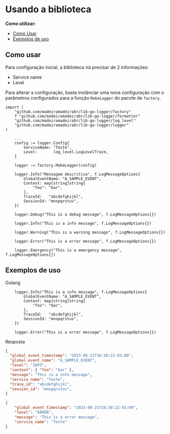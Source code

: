 # Usando a biblioteca

**Como utilizar:**

- [Como Usar](#como-usar)
- [Exemplos de uso](#exemplos-de-uso)

## Como usar

Para configuração inicial, a biblioteca irá precisar de 2 informações:
- Service name
- Level

Para alterar a configuração, basta instânciar uma nova configuração com o parâmetros configurados para a função `MakeLogger` do pacote de `factory`.

```Golang
import (
	"github.com/madeiramadeirabr/lib-go-logger/factory"
	f "github.com/madeiramadeirabr/lib-go-logger/formatter"
	"github.com/madeiramadeirabr/lib-go-logger/log_level"
	"github.com/madeiramadeirabr/lib-go-logger/logger"
)

    ...
	config := logger.Config{
		ServiceName: "Teste",
		Level:       log_level.LogLevelTrace,
	}

	logger := factory.MakeLogger(config)

    logger.Info("Mensagem descritiva", f.LogMessageOptions{
		GlobalEventName: "A_SAMPLE_EVENT",
		Context: map[string]string{
			"foo": "bar",
		},
		TraceId:   "abcdefghijkl",
		SessionId: "mnopqrstuv",
	})

	logger.Debug("This is a debug message", f.LogMessageOptions{})

	logger.Info("This is a info message", f.LogMessageOptions{})

	logger.Warning("This is a warning message", f.LogMessageOptions{})

	logger.Error("This is a error message", f.LogMessageOptions{})

	logger.Emergency("This is a emergency message", f.LogMessageOptions{})
```

## Exemplos de uso

Golang
```Golang
	logger.Info("This is a info message", f.LogMessageOptions{
		GlobalEventName: "A_SAMPLE_EVENT",
		Context: map[string]string{
			"foo": "bar",
		},
		TraceId:   "abcdefghijkl",
		SessionId: "mnopqrstuv",
	})

	logger.Error("This is a error message", f.LogMessageOptions{})
```

Resposta

```json
{
  "global_event_timestamp": "2023-08-21T16:50:22-03:00",
  "global_event_name": "A_SAMPLE_EVENT",
  "level": "INFO",
  "context": { "foo": "bar" },
  "message": "This is a info message",
  "service_name": "Teste",
  "trace_id": "abcdefghijkl",
  "session_id": "mnopqrstuv",
}

{
    "global_event_timestamp": "2023-08-21T16:50:22-03:00",
    "level": "ERROR",
    "message": "This is a error message",
    "service_name": "Teste"
}
```